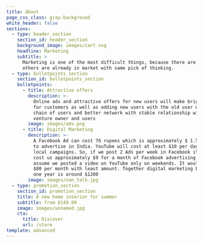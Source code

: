 ```yaml
---
title: About
page_css_class: gray-background
white_header: false
sections:
  - type: header_section
    section_id: header_section
    background_image: images/cart.svg
    headline: Marketing
    subtitle: >
      Marketing is one of the most difficult things, because there are many
      others are already in market with same pick of thinking.
  - type: bulletpoints_section
    section_id: bulletpoints_section
    bulletpoints:
      - title: Attractive offers
        description: >-
          Online ads and attractive offers for new users will make bright light
          for customers as well as adding new users with the old user will make
          chain of users and better network with stable relationship with the
          venture owner and users
        image: images/ads.png
      - title: Digital Marketing
        description: >-
          A Facebook Ad can cost 76 rupees which is approximately $ 1.5 per day
          to advertise in India. YouTube will cost at least $10 per day for
          local campaigns. So, if we post 2 Ads per week in Facebook it might
          cost us approximately $9 for a month of Facebook advertising. Also
          assume we posted a video on YouTube only on weekends. It would cost us
          $80 per month with least amount. Together digital marketing budget for
          one year is around $1200 
        image: images/nan_talk.jpg
  - type: promotion_section
    section_id: promotion_section
    title: A new home interior for summer
    subtitle: from $149.99
    image: images/unnamed.jpg
    cta:
      title: Discover
      url: /store
template: advanced
---
```

